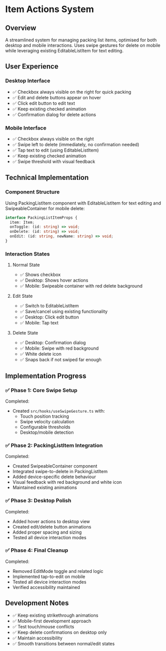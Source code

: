 # Item Actions System

## Overview
A streamlined system for managing packing list items, optimised for both desktop and mobile interactions. Uses swipe gestures for delete on mobile while leveraging existing EditableListItem for text editing.

## User Experience

### Desktop Interface
- ✅ Checkbox always visible on the right for quick packing
- ✅ Edit and delete buttons appear on hover
- ✅ Click edit button to edit text
- ✅ Keep existing checked animation
- ✅ Confirmation dialog for delete actions

### Mobile Interface
- ✅ Checkbox always visible on the right
- ✅ Swipe left to delete (immediately, no confirmation needed)
- ✅ Tap text to edit (using EditableListItem)
- ✅ Keep existing checked animation
- ✅ Swipe threshold with visual feedback

## Technical Implementation

### Component Structure
Using PackingListItem component with EditableListItem for text editing and SwipeableContainer for mobile delete:
```typescript
interface PackingListItemProps {
  item: Item;
  onToggle: (id: string) => void;
  onDelete: (id: string) => void;
  onEdit: (id: string, newName: string) => void;
}
```

### Interaction States
1. Normal State
   - ✅ Shows checkbox 
   - ✅ Desktop: Shows hover actions
   - ✅ Mobile: Swipeable container with red delete background

2. Edit State 
   - ✅ Switch to EditableListItem
   - ✅ Save/cancel using existing functionality
   - ✅ Desktop: Click edit button
   - ✅ Mobile: Tap text

3. Delete State
   - ✅ Desktop: Confirmation dialog
   - ✅ Mobile: Swipe with red background
   - ✅ White delete icon
   - ✅ Snaps back if not swiped far enough

## Implementation Progress

### ✅ Phase 1: Core Swipe Setup
Completed:
- Created `src/hooks/useSwipeGesture.ts` with:
  - Touch position tracking
  - Swipe velocity calculation
  - Configurable thresholds
  - Desktop/mobile detection

### ✅ Phase 2: PackingListItem Integration
Completed:
- Created SwipeableContainer component
- Integrated swipe-to-delete in PackingListItem
- Added device-specific delete behaviour
- Visual feedback with red background and white icon
- Maintained existing animations

### ✅ Phase 3: Desktop Polish
Completed:
- Added hover actions to desktop view
- Created edit/delete button animations
- Added proper spacing and sizing
- Tested all device interaction modes

### ✅ Phase 4: Final Cleanup
Completed:
- Removed EditMode toggle and related logic
- Implemented tap-to-edit on mobile
- Tested all device interaction modes
- Verified accessibility maintained

## Development Notes
- ✅ Keep existing strikethrough animations
- ✅ Mobile-first development approach
- ✅ Test touch/mouse conflicts
- ✅ Keep delete confirmations on desktop only
- ✅ Maintain accessibility 
- ✅ Smooth transitions between normal/edit states